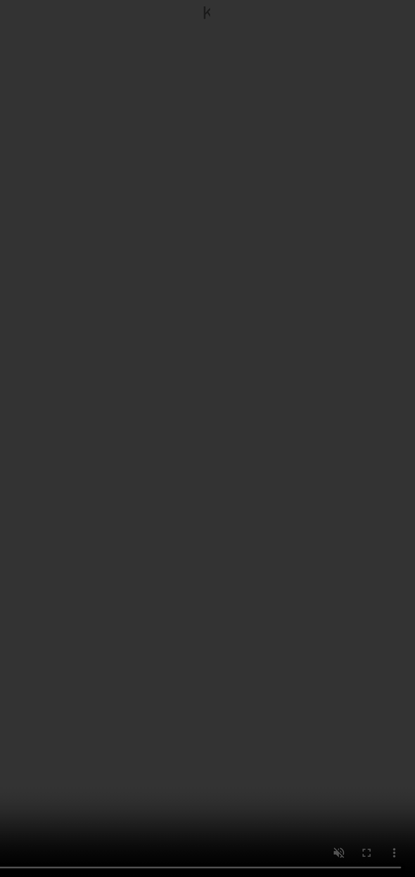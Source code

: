 
<html lang="pl">
<head>
  <meta charset="UTF-8">
  <meta name="viewport" content="width=device-width, initial-scale=1.0">
  <title>Dla Ciebie ❤️</title>
  <style>
    * {
      margin: 0;
      padding: 0;
      box-sizing: border-box;
    }

    body, html {
      height: 100%;
      font-family: 'Courier New', monospace;
      color: white;
      overflow: hidden;
    }

    video#bg-video {
      position: fixed;
      right: 0;
      bottom: 0;
      min-width: 100%;
      min-height: 100%;
      object-fit: cover;
      z-index: -1;
    }

    .centered-text {
      position: absolute;
      top: 50%;
      left: 50%;
      transform: translate(-50%, -50%);
      font-size: 2.5rem;
      text-align: center;
      animation: fadeIn 2s ease-in-out;
    }

    @keyframes fadeIn {
      0% { opacity: 0; }
      100% { opacity: 1; }
    }

    .typing {
      border-right: .15em solid white;
      white-space: nowrap;
      overflow: hidden;
      animation: typing 4s steps(40, end), blink-caret .75s step-end infinite;
    }

    @keyframes typing {
      from { width: 0 }
      to { width: 100% }
    }

    @keyframes blink-caret {
      from, to { border-color: transparent }
      50% { border-color: white; }
    }
  </style>
</head>
<body>

  <video autoplay muted loop id="bg-video">
    <source src="Naszyjnik NST2118 + Bransoletka BST1512CZ (4).gif" type="video/mp4">
    Twój przeglądarka nie obsługuje wideo 😢
  </video>

  <div class="centered-text typing">
    Kocham Cię bardzo mocno ❤️
  </div>

</body>
</html>


